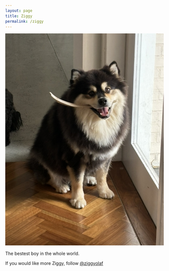 ```yaml
---
layout: page
title: Ziggy
permalink: /ziggy
---
```

<img src="assets/ziggy.jpeg"/>

The bestest boy in the whole world.

If you would like more Ziggy, follow [@ziggyolaf](https://www.instagram.com/ziggyolaf/)